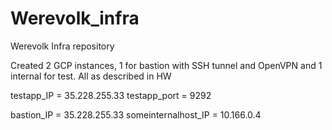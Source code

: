 # Werevolk_infra
Werevolk Infra repository

Created 2 GCP instances, 1 for bastion with SSH tunnel and OpenVPN and 1 internal for test. All as described in HW

testapp_IP = 35.228.255.33
testapp_port = 9292

bastion_IP = 35.228.255.33
someinternalhost_IP = 10.166.0.4
